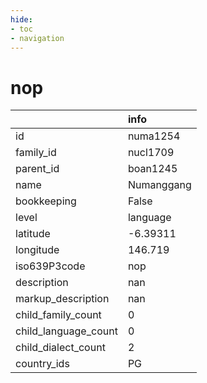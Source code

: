 ```yaml
---
hide:
- toc
- navigation
---
```

# nop
|                      | info       |
|:---------------------|:-----------|
| id                   | numa1254   |
| family_id            | nucl1709   |
| parent_id            | boan1245   |
| name                 | Numanggang |
| bookkeeping          | False      |
| level                | language   |
| latitude             | -6.39311   |
| longitude            | 146.719    |
| iso639P3code         | nop        |
| description          | nan        |
| markup_description   | nan        |
| child_family_count   | 0          |
| child_language_count | 0          |
| child_dialect_count  | 2          |
| country_ids          | PG         |